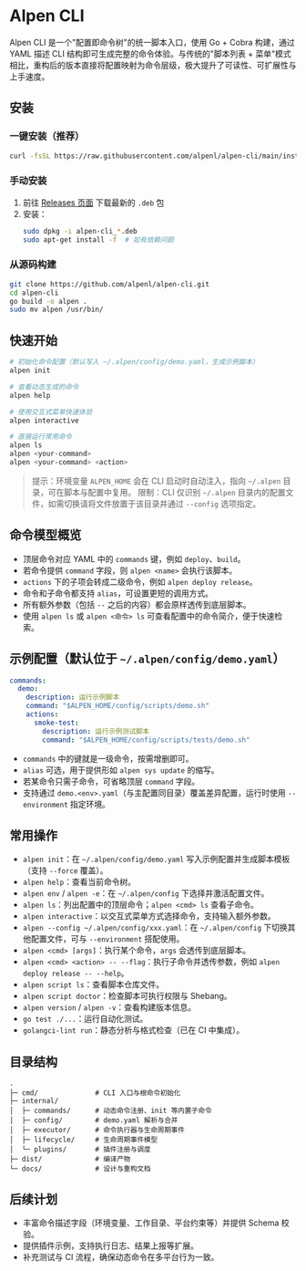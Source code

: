 # Alpen CLI

Alpen CLI 是一个"配置即命令树"的统一脚本入口，使用 Go + Cobra 构建，通过 YAML 描述 CLI 结构即可生成完整的命令体验。与传统的"脚本列表 + 菜单"模式相比，重构后的版本直接将配置映射为命令层级，极大提升了可读性、可扩展性与上手速度。

## 安装

### 一键安装（推荐）

```bash
curl -fsSL https://raw.githubusercontent.com/alpenl/alpen-cli/main/install.sh | sudo bash
```

### 手动安装

1. 前往 [Releases 页面](https://github.com/alpenl/alpen-cli/releases/latest) 下载最新的 `.deb` 包
2. 安装：
   ```bash
   sudo dpkg -i alpen-cli_*.deb
   sudo apt-get install -f  # 如有依赖问题
   ```

### 从源码构建

```bash
git clone https://github.com/alpenl/alpen-cli.git
cd alpen-cli
go build -o alpen .
sudo mv alpen /usr/bin/
```

## 快速开始

```bash
# 初始化命令配置（默认写入 ~/.alpen/config/demo.yaml，生成示例脚本）
alpen init

# 查看动态生成的命令
alpen help

# 使用交互式菜单快速体验
alpen interactive

# 直接运行常用命令
alpen ls
alpen <your-command>
alpen <your-command> <action>
```

> 提示：环境变量 `ALPEN_HOME` 会在 CLI 启动时自动注入，指向 `~/.alpen` 目录，可在脚本与配置中复用。
> 限制：CLI 仅识别 `~/.alpen` 目录内的配置文件，如需切换请将文件放置于该目录并通过 `--config` 选项指定。

## 命令模型概览

- 顶层命令对应 YAML 中的 `commands` 键，例如 `deploy`、`build`。
- 若命令提供 `command` 字段，则 `alpen <name>` 会执行该脚本。
- `actions` 下的子项会转成二级命令，例如 `alpen deploy release`。
- 命令和子命令都支持 `alias`，可设置更短的调用方式。
- 所有额外参数（包括 `--` 之后的内容）都会原样透传到底层脚本。
- 使用 `alpen ls` 或 `alpen <命令> ls` 可查看配置中的命令简介，便于快速检索。

## 示例配置（默认位于 `~/.alpen/config/demo.yaml`）

```yaml
commands:
  demo:
    description: 运行示例脚本
    command: "$ALPEN_HOME/config/scripts/demo.sh"
    actions:
      smoke-test:
        description: 运行示例测试脚本
        command: "$ALPEN_HOME/config/scripts/tests/demo.sh"
```

- `commands` 中的键就是一级命令，按需增删即可。
- `alias` 可选，用于提供形如 `alpen sys update` 的缩写。
- 若某命令只需子命令，可省略顶层 `command` 字段。
- 支持通过 `demo.<env>.yaml`（与主配置同目录）覆盖差异配置，运行时使用 `--environment` 指定环境。

## 常用操作

- `alpen init`：在 `~/.alpen/config/demo.yaml` 写入示例配置并生成脚本模板（支持 `--force` 覆盖）。
- `alpen help`：查看当前命令树。
- `alpen env` / `alpen -e`：在 `~/.alpen/config` 下选择并激活配置文件。
- `alpen ls`：列出配置中的顶层命令；`alpen <cmd> ls` 查看子命令。
- `alpen interactive`：以交互式菜单方式选择命令，支持输入额外参数。
- `alpen --config ~/.alpen/config/xxx.yaml`：在 `~/.alpen/config` 下切换其他配置文件，可与 `--environment` 搭配使用。
- `alpen <cmd> [args]`：执行某个命令，`args` 会透传到底层脚本。
- `alpen <cmd> <action> -- --flag`：执行子命令并透传参数，例如 `alpen deploy release -- --help`。
- `alpen script ls`：查看脚本仓库文件。
- `alpen script doctor`：检查脚本可执行权限与 Shebang。
- `alpen version` / `alpen -v`：查看构建版本信息。
- `go test ./...`：运行自动化测试。
- `golangci-lint run`：静态分析与格式检查（已在 CI 中集成）。

## 目录结构

```
.
├─ cmd/              # CLI 入口与根命令初始化
├─ internal/
│  ├─ commands/      # 动态命令注册、init 等内置子命令
│  ├─ config/        # demo.yaml 解析与合并
│  ├─ executor/      # 命令执行器与生命周期事件
│  ├─ lifecycle/     # 生命周期事件模型
│  └─ plugins/       # 插件注册与调度
├─ dist/             # 编译产物
└─ docs/             # 设计与重构文档
```

## 后续计划

- 丰富命令描述字段（环境变量、工作目录、平台约束等）并提供 Schema 校验。
- 提供插件示例，支持执行日志、结果上报等扩展。
- 补充测试与 CI 流程，确保动态命令在多平台行为一致。
